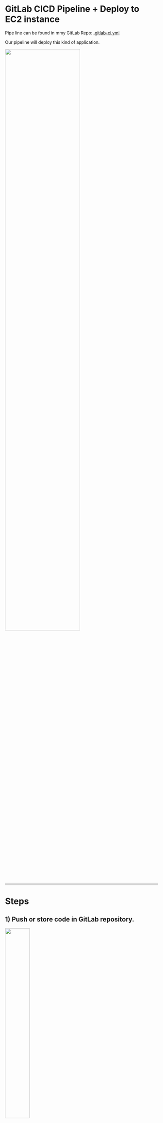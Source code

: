 # GitLab CICD Pipeline + Deploy to EC2 instance
Pipe line can be found in mmy GitLab Repo: [.gitlab-ci.yml](https://gitlab.com/kyleyap/cicd/-/blob/main/.gitlab-ci.yml)

Our pipeline will deploy this kind of application.

<p align="left">
  <img width="70%" height="70%" src="https://github.com/famasboy888/GitLab__CICD/assets/23441168/7239c6f0-6a08-4ce0-82a6-7a357c9ce51d">
</p>

---
# Steps

## 1) Push or store code in GitLab repository.

<p align="left">
  <img width="40%" height="40%" src="https://github.com/famasboy888/GitLab__CICD/assets/23441168/b1e53716-037d-46ea-9602-095b97720f9c">
</p>

## 2) Create the CI/CD Pipeline.

### 2.1) Create a file called `.gitlab-ci.yml` in the root directory

<p align="left">
  <img width="40%" height="40%" src="https://github.com/famasboy888/GitLab__CICD/assets/23441168/dd145081-c034-43a0-93c2-a9ada1be6f58">
</p>

### 2.2) Create test job:

```yaml
run_tests:                                               <== Name of the step
    image: python:3.9-slim-buster                        <== Replaces the default docker image executor e.g. Ruby
    before_script:                                       <== You can run pre-defined commands or scripts here
        - apt-get update && apt-get install make -y      <== this is the predefined command to install 'make'
    script:                                              <== this is the main script command
        - make test
```

### 2.3) Create build job:

- We need to first create an New Access Token from DockerHub.io
- Copy the username and secret temporarily.
- Go back to GitLab > Settings > CI/CD > Variables > Add Variable

Now we will edit the Pipeline yaml file

```bash
variables:                                                      <== Pipeline level variable
    IMG_NAME: famasboy888/demo-app
    IMG_TAG: 1.0.0

run_tests:
  ...
  ...

build_image:                                                  
    image: docker:26.1.0-alpine3.19                            <== base image
    services:                                                  <== we can run daemon service
        - docker:26.1.0-dind-alpine3.19                        <== daemon image
    variables:                                                 <== Job level variable
        DOCKER_TLS_CERTDIR: "/certs"                           <== Connection between the base image and service daemon
    before_script:
        - docker login -u $DOCKERHUB_USER -p $DOCKERHUB_SECRET    <== login using credentials
    script:
        - docker build -t $IMG_NAME:$IMG_TAG .
        - docker push $IMG_NAME:$IMG_TAG
```

### 2.4) We notice that the jobs are ran in parallel. We don't want that so we use `stages` key:

```yaml
variables:
    ...

stages:                  <== define stages and order of the jobs
    - test
    - build

run_tests:
    stage: test          <== specify the stage
    ...

build_image:
    stage: build         <== specify the stage
    ...
```

You will have a sequenced job after:

<p align="left">
  <img width="40%" height="40%" src="https://github.com/famasboy888/GitLab__CICD/assets/23441168/f96132a5-c10a-477e-b2a7-a486506e1092">
</p>

## 3) Create Deploy Application

### 3.1) First we need to create an instance server. I will use AWS EC2 instance.

<p align="left">
  <img width="40%" height="40%" src="https://github.com/famasboy888/GitLab__CICD/assets/23441168/de7359be-5e48-4748-83a2-a1ddaf4927f7">
</p>

Copy the contents of `AWS key pair` and store it in GitLab CI/CD `variable settings`

<p align="left">
  <img width="40%" height="40%" src="https://github.com/famasboy888/GitLab__CICD/assets/23441168/b5320c21-39aa-4006-8f44-a8a2275b6e57">
</p>

Note: Save it as a `File`

<p align="left">
  <img width="40%" height="40%" src="https://github.com/famasboy888/GitLab__CICD/assets/23441168/7ced949b-4f2a-44b8-bda7-c6bb31e755a8">
</p>

### 3.2) Add deploy job

```yaml
deploy_app:
    stage: deploy
    before_script:
        - chmod 400 $AWS_KEYPAIR                   <== We need to change chmod to 400 to get rid of permission error                                    
    script:
        - ssh -o StrictHostKeyChecking=no -i $AWS_KEYPAIR ubuntu@$AWS_INSTANCE_IP "           <== 'StrictHostKeyChecking=no' will disable prompt when connecting via SSH
            docker login -u $DOCKERHUB_USER -p $DOCKERHUB_SECRET &&                  
            docker stop flask-app-run || true && docker rm flask-app-run || true &&           <== Stop all previous running docker containers
            docker system prune -a | echo 'y' &&                                              <== Delete all previous running docker containers
            docker run -d --rm --name flask-app-run -p 5000:5000 $IMG_NAME:$IMG_TAG"          <== Pull image from DockerHub and run it on port 5000
```

We can confirm running docker container

<p align="left">
  <img width="40%" height="40%" src="https://github.com/famasboy888/GitLab__CICD/assets/23441168/f3804cda-0f5b-47f4-b368-3414ad556ba6">
</p>

Our app is now running on container via port 5000

<p align="left">
  <img width="40%" height="40%" src="https://github.com/famasboy888/GitLab__CICD/assets/23441168/7239c6f0-6a08-4ce0-82a6-7a357c9ce51d">
</p>

Credits to [Nana](https://www.youtube.com/watch?v=qP8kir2GUgo)




